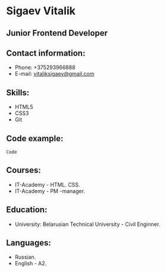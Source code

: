 # **Sigaev Vitalik**
 
## **Junior Frontend Developer**

## **Contact information:**
* Phone: +375293966888
* E-mail: vitaliksigaev@gmail.com

## **Skills:**
* HTML5 
* CSS3
* Git

## **Code example:**
`Code`

## **Courses:**
* IT-Academy - HTML. CSS.
* IT-Academy - PM -manager.

## **Education:**
* University: Belarusian Technical University - Civil  Enginner.

## **Languages:**
* Russian.
* English - A2.




